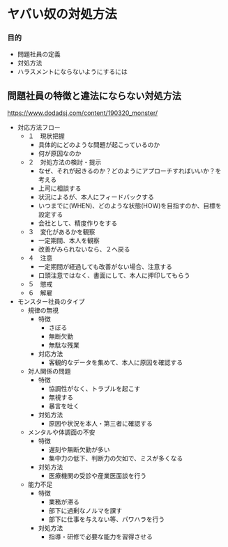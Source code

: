 # ヤバい奴の対処方法
### 目的
- 問題社員の定義
- 対処方法
- ハラスメントにならないようにするには

## 問題社員の特徴と違法にならない対処方法
https://www.dodadsj.com/content/190320_monster/

- 対応方法フロー
    - １　現状把握
        - 具体的にどのような問題が起こっているのか
        - 何が原因なのか
    - ２　対処方法の検討・提示
        - なぜ、それが起きるのか？どのようにアプローチすればいいか？を考える
        - 上司に相談する
        - 状況によるが、本人にフィードバックする
        - いつまでに(WHEN)、どのような状態(HOW)を目指すのか、目標を設定する
        - 会社として、精度作りをする
    - ３　変化があるかを観察
        - 一定期間、本人を観察
        - 改善がみられないなら、２へ戻る
    - ４　注意
        - 一定期間が経過しても改善がない場合、注意する
        - 口頭注意ではなく、書面にして、本人に押印してもらう
    - ５　懲戒
    - ６　解雇
- モンスター社員のタイプ
    - 規律の無視
        - 特徴
            - さぼる
            - 無断欠勤
            - 無駄な残業
        - 対応方法
            - 客観的なデータを集めて、本人に原因を確認する 
    - 対人関係の問題
        - 特徴
            - 協調性がなく、トラブルを起こす
            - 無視する
            - 暴言を吐く
        - 対処方法
            - 原因や状況を本人・第三者に確認する
    - メンタルや体調面の不安
        - 特徴
            - 遅刻や無断欠勤が多い
            - 集中力の低下、判断力の欠如で、ミスが多くなる
        - 対処方法
            - 医療機関の受診や産業医面談を行う
    - 能力不足
        - 特徴
          - 業務が滞る
          - 部下に過剰なノルマを課す
          - 部下に仕事を与えない等、パワハラを行う
        - 対処方法
          - 指導・研修で必要な能力を習得させる
